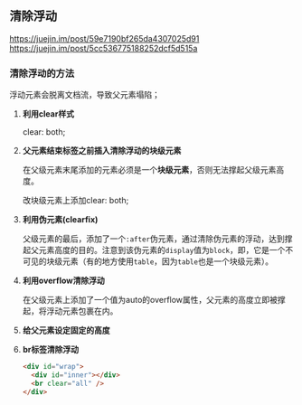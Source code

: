 ## 清除浮动
https://juejin.im/post/59e7190bf265da4307025d91
https://juejin.im/post/5cc536775188252dcf5d515a

### 清除浮动的方法

浮动元素会脱离文档流，导致父元素塌陷；

1. **利用clear样式**

   clear: both;

2. **父元素结束标签之前插入清除浮动的块级元素**

    在父级元素末尾添加的元素必须是一个**块级元素**，否则无法撑起父级元素高度。

   改块级元素上添加clear: both;

3. **利用伪元素(clearfix)**

   父级元素的最后，添加了一个`:after`伪元素，通过清除伪元素的浮动，达到撑起父元素高度的目的。注意到该伪元素的`display`值为`block`，即，它是一个不可见的块级元素（有的地方使用`table`，因为`table`也是一个块级元素）。

4. **利用overflow清除浮动**

   在父级元素上添加了一个值为auto的overflow属性，父元素的高度立即被撑起，将浮动元素包裹在内。
   
5. **给父元素设定固定的高度**

6. **br标签清除浮动**

    ```html
    <div id="wrap">
      <div id="inner"></div>
      <br clear="all" />
    </div>
    ```

    

